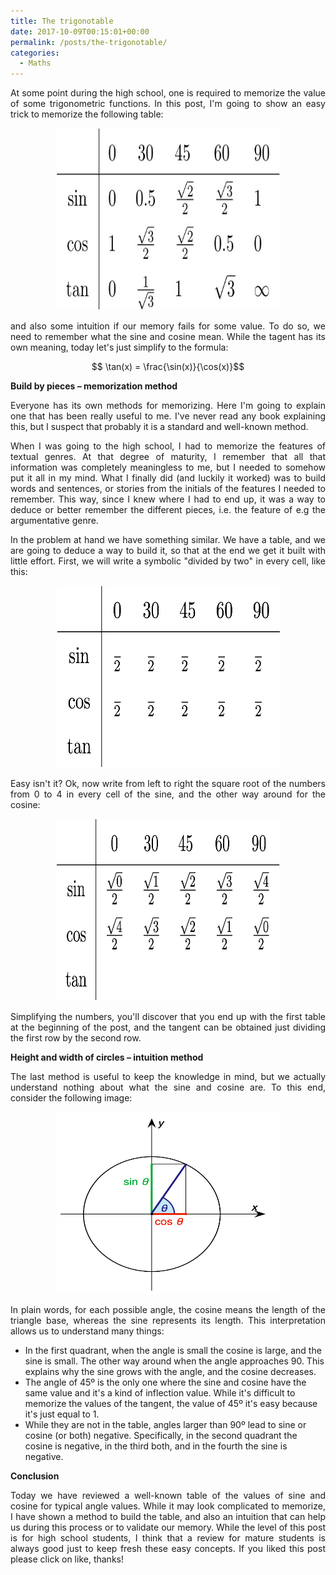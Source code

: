 ```yaml
---
title: The trigonotable
date: 2017-10-09T00:15:01+00:00
permalink: /posts/the-trigonotable/
categories:
  - Maths
---
```


<p style="text-align: justify;">At some point during the high school, one is required to memorize the value of some trigonometric functions. In this post, I'm going to show an easy trick to memorize the following table:</p>

<div style="text-align: center">
  <img src="/content/trigotable.png" alt="" width="357" height="291" />
</div> <p> </p>

<p style="text-align: justify;">and also some intuition if our memory fails for some value. To do so, we need to remember what the sine and cosine mean. While the tagent has its own meaning, today let's just simplify to the formula:</p>

$$ \tan(x) = \frac{\sin(x)}{\cos(x)}$$

**Build by pieces &#8211; memorization method**

<p style="text-align: justify;">Everyone has its own methods for memorizing. Here I'm going to explain one that has been really useful to me. I've never read any book explaining this, but I suspect that probably it is a standard and well-known method.</p>

<p style="text-align: justify;">When I was going to the high school, I had to memorize the features of textual genres. At that degree of maturity, I remember that all that information was completely meaningless to me, but I needed to somehow put it all in my mind. What I finally did (and luckily it worked) was to build words and sentences, or stories from the initials of the features I needed to remember. This way, since I knew where I had to end up, it was a way to deduce or better remember the different pieces, i.e. the feature of e.g the argumentative genre.</p>

<p style="text-align: justify;">In the problem at hand we have something similar. We have a table, and we are going to deduce a way to build it, so that at the end we get it built with little effort. First, we will write a symbolic "divided by two" in every cell, like this:</p>

<div style="text-align: center">
  <img src="/content/trigotable01.png" alt="" width="357" height="291" />
</div> <p> </p>

<p style="text-align: justify;">Easy isn't it? Ok, now write from left to right the square root of the numbers from 0 to 4 in every cell of the sine, and the other way around for the cosine:</p>

<div style="text-align: center">
  <img src="/content/trigotable02.png" alt="" width="357" height="291" />
</div> <p> </p>

<p style="text-align: justify;">Simplifying the numbers, you'll discover that you end up with the first table at the beginning of the post, and the tangent can be obtained just dividing the first row by the second row.</p>

**Height and width of circles &#8211; intuition method**

<p style="text-align: justify;">The last method is useful to keep the knowledge in mind, but we actually understand nothing about what the sine and cosine are. To this end, consider the following image:</p>

<div style="text-align: center">
  <img src="/content/Sin-cos-defn-I.png" alt="" width="357" height="291" />
</div> <p> </p>

<p style="text-align: justify;">In plain words, for each possible angle, the cosine means the length of the triangle base, whereas the sine represents its length. This interpretation allows us to understand many things:</p>

  * In the first quadrant, when the angle is small the cosine is large, and the sine is small. The other way around when the angle approaches 90. This explains why the sine grows with the angle, and the cosine decreases.
  * The angle of 45º is the only one where the sine and cosine have the same value and it's a kind of inflection value. While it's difficult to memorize the values of the tangent, the value of 45º it's easy because it's just equal to 1.
  * While they are not in the table, angles larger than 90º lead to sine or cosine (or both) negative. Specifically, in the second quadrant the cosine is negative, in the third both, and in the fourth the sine is negative.

**Conclusion**

<p style="text-align: justify;">Today we have reviewed a well-known table of the values of sine and cosine for typical angle values. While it may look complicated to memorize, I have shown a method to build the table, and also an intuition that can help us during this process or to validate our memory. While the level of this post is for high school students, I think that a review for mature students is always good just to keep fresh these easy concepts. If you liked this post please click on like, thanks!</p>
